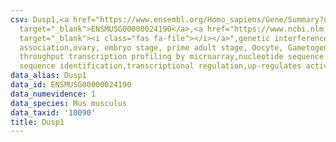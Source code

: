 ```yaml
---
csv: Dusp1,<a href="https://www.ensembl.org/Homo_sapiens/Gene/Summary?db=core;g=ENSMUSG00000024190"
  target="_blank">ENSMUSG00000024190</a>,<a href="https://www.ncbi.nlm.nih.gov/pubmed/21690297"
  target="_blank"><i class="fas fa-file"></i></a>",genetic interference,functional
  association,ovary, embryo stage, prime adult stage, Oocyte, Gametogenesis, high
  throughput transcription profiling by microarray,nucleotide sequence identification,nucleotide
  sequence identification,transcriptional regulation,up-regulates activity
data_alias: Dusp1
data_id: ENSMUSG00000024190
data_numevidence: 1
data_species: Mus musculus
data_taxid: '10090'
title: Dusp1
---
```

